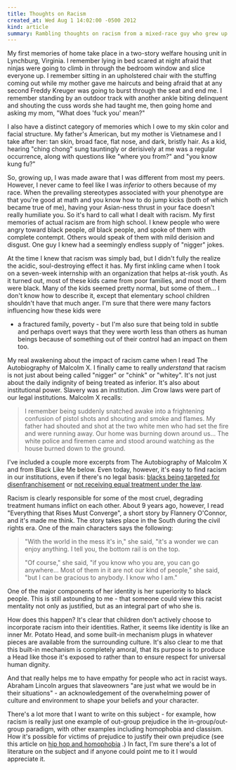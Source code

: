 ```yaml
---
title: Thoughts on Racism
created_at: Wed Aug 1 14:02:00 -0500 2012
kind: article
summary: Rambling thoughts on racism from a mixed-race guy who grew up in the South.
---
```


My first memories of home take place in a two-story welfare housing
unit in Lynchburg, Virginia. I remember lying in bed scared at night
afraid that ninjas were going to climb in through the bedroom window
and slice everyone up. I remember sitting in an upholstered chair with
the stuffing coming out while my mother gave me haircuts and being
afraid that at any second Freddy Kreuger was going to burst through
the seat and end me. I remember standing by an outdoor track with
another ankle biting delinquent and shouting the cuss words she had
taught me, then going home and asking my mom, "What does 'fuck you'
mean?"


I also have a distinct category of memories which I owe to my skin
color and facial structure. My father's American, but my mother is
Vietnamese and I take after her: tan skin, broad face, flat nose, and
dark, bristly hair. As a kid, hearing "ching chong" sung tauntingly or
derisively at me was a regular occurrence, along with questions like
"where you from?" and "you know kung fu?"

So, growing up, I was made aware that I was different from most my
peers. However, I never came to feel like I was _inferior_ to others
because of my race. When the prevailing stereotypes associated with
your phenotype are that you're good at math and you know how to do
jump kicks (both of which became true of me), having your Asian-ness
thrust in your face doesn't really humiliate you. So it's hard to call
what I dealt with racism. My first memories of actual racism are from
high school. I knew people who were angry toward black people, _all_
black people, and spoke of them with complete contempt. Others would
speak of them with mild derision and disgust. One guy I knew had a
seemingly endless supply of "nigger" jokes.

At the time I knew that racism was simply bad, but I didn't fully the
realize the acidic, soul-destroying effect it has. My first inkling
came when I took on a seven-week internship with an organization that
helps at-risk youth. As it turned out, most of these kids came from
poor families, and most of them were black. Many of the kids seemed
pretty normal, but some of them... I don't know how to describe it,
except that elementary school children shouldn't have that much anger.
I'm sure that there were many factors influencing how these kids were
- a fractured family, poverty - but I'm also sure that being told in
subtle and perhaps overt ways that they were worth less than others as
human beings because of something out of their control had an impact
on them too.

My real awakening about the impact of racism came when I read The
Autobiography of Malcolm X. I finally came to really _understand_ that
racism is not just about being called "nigger" or "chink" or "whitey".
It's not just about the daily indignity of being treated as inferior.
It's also about institutional power. Slavery was an institution. Jim
Crow laws were part of our legal institutions. Malcolm X recalls:

> I remember being suddenly snatched awake into a frightening confusion
> of pistol shots and shouting and smoke and flames. My father had
> shouted and shot at the two white men who had set the fire and were
> running away. Our home was burning down around us... The white police
> and firemen came and stood around watching as the house burned down to
> the ground.

I've included a couple more excerpts from The Autobiography of Malcolm
X and from Black Like Me below. Even today, however, it's easy to find
racism in our institutions, even if there's no legal basis:
[blacks being targeted for disenfranchisement](http://www.pbs.org/now/election-2008/question2.html)
or
[not receiving equal treatment under the law](http://www.phoenixnewtimes.com/2008-01-24/news/the-wrong-driver/).

Racism is clearly responsible for some of the most cruel, degrading
treatment humans inflict on each other. About 9 years ago, however, I
read "Everything that Rises Must Converge", a short story by Flannery
O'Connor, and it's made me think. The story takes place in the South
during the civil rights era. One of the main characters says the
following:

> "With the world in the mess it's in," she said, "it's a wonder we can
> enjoy anything. I tell you, the bottom rail is on the top.
> 
> "Of course," she said, "if you know who you are, you can go
> anywhere... Most of them in it are not our kind of people," she said,
> "but I can be gracious to anybody. I know who I am."

One of the major components of her identity is her superiority to
black people. This is still astounding to me - that someone could view
this racist mentality not only as justified, but as an integral part
of who she is.

How does this happen? It's clear that children don't actively choose
to incorporate racism into their identities. Rather, it seems like
identity is like an inner Mr. Potato Head, and some built-in mechanism
plugs in whatever pieces are available from the surrounding culture.
It's also clear to me that this built-in mechanism is completely
amoral, that its purpose is to produce a Head like those it's exposed
to rather than to ensure respect for universal human dignity.

And that really helps me to have empathy for people who act in racist
ways. Abraham Lincoln argues that slaveowners "are just what we would
be in their situations" - an acknowledgement of the overwhelming power
of culture and environment to shape your beliefs and your character.


There's a lot more that I want to write on this subject - for example,
how racism is really just one example of out-group prejudice in the
in-group/out-group paradigm, with other examples including homophobia
and classism. How it's possible for victims of prejudice to justify
their own prejudice (see this article on
[hip hop and homophobia](http://blog.myspace.com/index.cfm?fuseaction=blog.view&friendID=15116190&blogID=229642761&MyToken=eae2c553-d21f-4e45-b216-4f651977b86a)
.) In fact, I'm sure there's a lot of literature on the subject and if
anyone could point me to it I would appreciate it.
